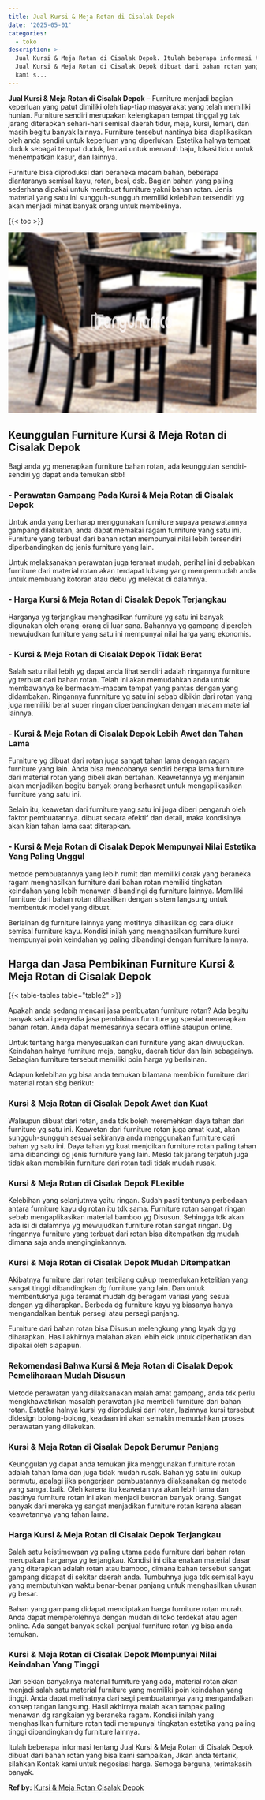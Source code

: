 ```yaml
---
title: Jual Kursi & Meja Rotan di Cisalak Depok
date: '2025-05-01'
categories:
  - toko
description: >-
  Jual Kursi & Meja Rotan di Cisalak Depok. Itulah beberapa informasi tentang
  Jual Kursi & Meja Rotan di Cisalak Depok dibuat dari bahan rotan yang bisa
  kami s...
---
```


**Jual Kursi & Meja Rotan di Cisalak Depok** – Furniture menjadi bagian keperluan yang patut dimiliki oleh tiap-tiap masyarakat yang telah memiliki hunian. Furniture sendiri merupakan kelengkapan tempat tinggal yg tak jarang diterapkan sehari-hari semisal daerah tidur, meja, kursi, lemari, dan masih begitu banyak lainnya. Furniture tersebut nantinya bisa diaplikasikan oleh anda sendiri untuk keperluan yang diperlukan. Estetika halnya tempat duduk sebagai tempat duduk, lemari untuk menaruh baju, lokasi tidur untuk menempatkan kasur, dan lainnya.

Furniture bisa diproduksi dari beraneka macam bahan, beberapa diantaranya semisal kayu, rotan, besi, dsb. Bagian bahan yang paling sederhana dipakai untuk membuat furniture yakni bahan rotan. Jenis material yang satu ini sungguh-sungguh memiliki kelebihan tersendiri yg akan menjadi minat banyak orang untuk membelinya.

{{< toc >}}

![Jual Kursi & Meja Rotan di Cisalak Depok](/images/kursi-meja-rotan-murah12.png)

## Keunggulan Furniture Kursi & Meja Rotan di Cisalak Depok

Bagi anda yg menerapkan furniture bahan rotan, ada keunggulan sendiri-sendiri yg dapat anda temukan sbb!

### \- Perawatan Gampang Pada Kursi & Meja Rotan di Cisalak Depok

Untuk anda yang berharap menggunakan furniture supaya perawatannya gampang dilakukan, anda dapat memakai ragam furniture yang satu ini. Furniture yang terbuat dari bahan rotan mempunyai nilai lebih tersendiri diperbandingkan dg jenis furniture yang lain.

Untuk melaksanakan perawatan juga teramat mudah, perihal ini disebabkan furniture dari material rotan akan terdapat lubang yang mempermudah anda untuk membuang kotoran atau debu yg melekat di dalamnya.

### \- Harga Kursi & Meja Rotan di Cisalak Depok Terjangkau

Harganya yg terjangkau menghasilkan furniture yg satu ini banyak digunakan oleh orang-orang di luar sana. Bahannya yg gampang diperoleh mewujudkan furniture yang satu ini mempunyai nilai harga yang ekonomis.

### \- Kursi & Meja Rotan di Cisalak Depok Tidak Berat

Salah satu nilai lebih yg dapat anda lihat sendiri adalah ringannya furniture yg terbuat dari bahan rotan. Telah ini akan memudahkan anda untuk membawanya ke bermacam-macam tempat yang pantas dengan yang didambakan. Ringannya funrniture yg satu ini sebab dibikin dari rotan yang juga memiliki berat super ringan diperbandingkan dengan macam material lainnya.

### \- Kursi & Meja Rotan di Cisalak Depok Lebih Awet dan Tahan Lama

Furniture yg dibuat dari rotan juga sangat tahan lama dengan ragam furniture yang lain. Anda bisa mencobanya sendiri berapa lama furniture dari material rotan yang dibeli akan bertahan. Keawetannya yg menjamin akan menjadikan begitu banyak orang berhasrat untuk mengaplikasikan furniture yang satu ini.

Selain itu, keawetan dari furniture yang satu ini juga diberi pengaruh oleh faktor pembuatannya. dibuat secara efektif dan detail, maka kondisinya akan kian tahan lama saat diterapkan.

### \- Kursi & Meja Rotan di Cisalak Depok Mempunyai Nilai Estetika Yang Paling Unggul

metode pembuatannya yang lebih rumit dan memiliki corak yang beraneka ragam menghasilkan furniture dari bahan rotan memiliki tingkatan keindahan yang lebih menawan dibandingi dg furniture lainnya. Memiliki furniture dari bahan rotan dihasilkan dengan sistem langsung untuk membentuk model yang dibuat.

Berlainan dg furniture lainnya yang motifnya dihasilkan dg cara diukir semisal furniture kayu. Kondisi inilah yang menghasilkan furniture kursi mempunyai poin keindahan yg paling dibandingi dengan furniture lainnya.

## Harga dan Jasa Pembikinan Furniture Kursi & Meja Rotan di Cisalak Depok

{{< table-tables table="table2" >}}

Apakah anda sedang mencari jasa pembuatan furniture rotan? Ada begitu banyak sekali penyedia jasa pembikinan furniture yg spesial menerapkan bahan rotan. Anda dapat memesannya secara offline ataupun online.

Untuk tentang harga menyesuaikan dari furniture yang akan diwujudkan. Keindahan halnya furniture meja, bangku, daerah tidur dan lain sebagainya. Sebagian furniture tersebut memiliki poin harga yg berlainan.

Adapun kelebihan yg bisa anda temukan bilamana membikin furniture dari material rotan sbg berikut:

### Kursi & Meja Rotan di Cisalak Depok Awet dan Kuat

Walaupun dibuat dari rotan, anda tdk boleh meremehkan daya tahan dari furniture yg satu ini. Keawetan dari furniture rotan juga amat kuat, akan sungguh-sungguh sesuai sekiranya anda menggunakan furniture dari bahan yg satu ini. Daya tahan yg kuat menjdikan furniture rotan paling tahan lama dibandingi dg jenis furniture yang lain. Meski tak jarang terjatuh juga tidak akan membikin furniture dari rotan tadi tidak mudah rusak.

### Kursi & Meja Rotan di Cisalak Depok FLexible

Kelebihan yang selanjutnya yaitu ringan. Sudah pasti tentunya perbedaan antara furniture kayu dg rotan itu tdk sama. Furniture rotan sangat ringan sebab mengaplikasikan material bamboo yg Disusun. Sehingga tdk akan ada isi di dalamnya yg mewujudkan furniture rotan sangat ringan. Dg ringannya furniture yang terbuat dari rotan bisa ditempatkan dg mudah dimana saja anda menginginkannya.

### Kursi & Meja Rotan di Cisalak Depok Mudah Ditempatkan

Akibatnya furniture dari rotan terbilang cukup memerlukan ketelitian yang sangat tinggi dibandingkan dg furniture yang lain. Dan untuk membentuknya juga teramat mudah dg beragam variasi yang sesuai dengan yg diharapkan. Berbeda dg furniture kayu yg biasanya hanya mengandalkan bentuk persegi atau persegi panjang.

Furniture dari bahan rotan bisa Disusun melengkung yang layak dg yg diharapkan. Hasil akhirnya malahan akan lebih elok untuk diperhatikan dan dipakai oleh siapapun.

### Rekomendasi Bahwa Kursi & Meja Rotan di Cisalak Depok Pemeliharaan Mudah Disusun

Metode perawatan yang dilaksanakan malah amat gampang, anda tdk perlu mengkhawatirkan masalah perawatan jika membeli furniture dari bahan rotan. Estetika halnya kursi yg diproduksi dari rotan, lazimnya kursi tersebut didesign bolong-bolong, keadaan ini akan semakin memudahkan proses perawatan yang dilakukan.

### Kursi & Meja Rotan di Cisalak Depok Berumur Panjang

Keunggulan yg dapat anda temukan jika menggunakan furniture rotan adalah tahan lama dan juga tidak mudah rusak. Bahan yg satu ini cukup bermutu, apalagi jika pengerjaan pembuatannya dilaksanakan dg metode yang sangat baik. Oleh karena itu keawetannya akan lebih lama dan pastinya furniture rotan ini akan menjadi buronan banyak orang. Sangat banyak dari mereka yg sangat menjadikan furniture rotan karena alasan keawetannya yang tahan lama.

### Harga Kursi & Meja Rotan di Cisalak Depok Terjangkau

Salah satu keistimewaan yg paling utama pada furniture dari bahan rotan merupakan harganya yg terjangkau. Kondisi ini dikarenakan material dasar yang diterapkan adalah rotan atau bamboo, dimana bahan tersebut sangat gampang didapat di sekitar daerah anda. Tumbuhnya juga tdk semisal kayu yang membutuhkan waktu benar-benar panjang untuk menghasilkan ukuran yg besar.

Bahan yang gampang didapat menciptakan harga furniture rotan murah. Anda dapat memperolehnya dengan mudah di toko terdekat atau agen online. Ada sangat banyak sekali penjual furniture rotan yg bisa anda temukan.

### Kursi & Meja Rotan di Cisalak Depok Mempunyai Nilai Keindahan Yang Tinggi

Dari sekian banyaknya material furniture yang ada, material rotan akan menjadi salah satu material furniture yang memiliki poin keindahan yang tinggi. Anda dapat melihatnya dari segi pembuatannya yang mengandalkan konsep tangan langsung. Hasil akhirnya malah akan tampak paling menawan dg rangkaian yg beraneka ragam. Kondisi inilah yang menghasilkan furniture rotan tadi mempunyai tingkatan estetika yang paling tinggi dibandingkan dg furniture lainnya.

Itulah beberapa informasi tentang Jual Kursi & Meja Rotan di Cisalak Depok dibuat dari bahan rotan yang bisa kami sampaikan, Jikan anda tertarik, silahkan Kontak kami untuk negosiasi harga. Semoga berguna, terimakasih banyak.

**Ref by:** [Kursi & Meja Rotan Cisalak Depok](https://id.wikipedia.org/wiki/Kursi)

